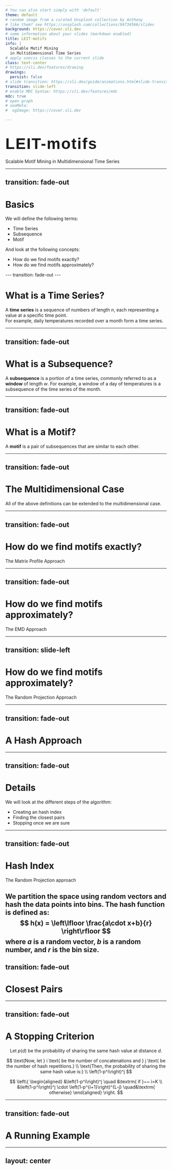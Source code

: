 ```yaml
---
# You can also start simply with 'default'
theme: default
# random image from a curated Unsplash collection by Anthony
# like them? see https://unsplash.com/collections/94734566/slidev
background: https://cover.sli.dev
# some information about your slides (markdown enabled)
title: LEIT-motifs
info: |
  Scalable Motif Mining 
  in Multidimensional Time Series
# apply unocss classes to the current slide
class: text-center
# https://sli.dev/features/drawing
drawings:
  persist: false
# slide transition: https://sli.dev/guide/animations.html#slide-transitions
transition: slide-left
# enable MDC Syntax: https://sli.dev/features/mdc
mdc: true
# open graph
# seoMeta:
#  ogImage: https://cover.sli.dev

---
```

<style>
@font-face {
  font-family: 'BPdots';
  src: url('/fonts/BPdotsUnicasePlus.otf') format('opentype');
  font-display: swap;
}

.leit-title {
  font-family: 'BPdots', sans-serif;
  font-size: 3rem;
  letter-spacing: 0.05em;
}
</style>
# <span class="leit-title">LEIT-motifs</span>

Scalable Motif Mining
in Multidimensional Time Series

---
transition: fade-out
---

# Basics
<div v-click>
We will define the following terms:

- Time Series
- Subsequence
- Motif

</div>

<v-click>

And look at the following concepts:


- How do we find motifs exactly?
- How do we find motifs approximately?

</v-click>
---
transition: fade-out
---

# What is a Time Series?


A **time series** is a sequence of numbers of length $n$, each representing a value at a specific time point.  
For example, daily temperatures recorded over a month form a time series.

<TimeSeriesAnimation />

---
transition: fade-out
---

# What is a Subsequence?
A **subsequence** is a portion of a time series, commonly referred to as a **window** of length $w$.
For example, a window of a day of temperatures is a subsequence of the time series of the month.

<Subsequence />

---
transition: fade-out
---

# What is a Motif?
A **motif** is a pair of subsequences that are similar to each other.

---
transition: fade-out
---

# The Multidimensional Case
All of the above definitions can be extended to the multidimensional case.

---
transition: fade-out
---

# How do we find motifs exactly?
The Matrix Profile Approach

<v-switch>
 <template #1> - The Matrix Profile is a data structure that allows us to find motifs in time series data efficiently. </template>
 <template #2> - It employs the **Cyclic Convolution Theorem** to compute in $O(n\log n)$ time the distances </template>
 <template #3> - It stores in $O(n)$ space the distance of each subsequence with its nearest neighbor </template>
 <template #4> -  </template>
</v-switch>

<script setup>
import MotifProfileAnimation from './components/MotifProfileAnimation.vue'

// Create random noise with two sinusoidal patterns
const data1D = Array.from({ length: 200 }, (_, i) => Math.random() * 2.3)
  .map((_, i) => {
    if (i % 20 < 10) return Math.sin(i * 0.2) + Math.random() * 0.3
    else return Math.cos(i * 0.2) + Math.random() * 0.3
  })
  .map((_, i) => {
    if (i % 20 < 10) return Math.sin(i * 0.2) + Math.random() * 0.3
    else return Math.cos(i * 0.2) + Math.random() * 0.3
  })


const dataMultiD = Array.from({ length: 100 }, (_, i) => [
  Math.sin(i * 0.2) + Math.random() * 0.3,
  Math.cos(i * 0.2) + Math.random() * 0.3,
])
</script>

<MotifProfileAnimation :data="data1D" :dims="1" :subseqLength="20" :speed="20" />


---
transition: fade-out
---

# How do we find motifs approximately?
The EMD Approach

---
transition: slide-left
---

# How do we find motifs approximately?
The Random Projection Approach

---
transition: fade-out
---

# A Hash Approach

---
transition: fade-out
---
 
# Details
<div v-click>
We will look at the different steps of the algorithm:

- Creating an hash index
- Finding the closest pairs
- Stopping once we are sure

</div>

---
transition: fade-out
---

# Hash Index
The Random Projection approach

We partition the space using random vectors and hash the data points into bins.
The hash function is defined as:
$$
    h(x) = \left\lfloor \frac{a\cdot x+b}{r} \right\rfloor
$$
where $a$ is a random vector, $b$ is a random number, and $r$ is the bin size.
---
transition: fade-out
---

# Closest Pairs

---
transition: fade-out
---

# A Stopping Criterion

$$
\text{Let } p(d) \text{ be the probability of sharing the same hash value at distance } d.
$$

$$
\text{Now, let } i \text{ be the number of concatenations and } j \text{ be the number of hash repetitions.} \\
\text{Then, the probability of sharing the same hash value is:} \\
  \left(1-p^i\right)^j 
$$


$$
      \left\{
        \begin{aligned}
        &\left(1-p^i\right)^j \quad &\textrm{ if }~~ i=K \\
        &\left(1-p^i\right)^j \cdot \left(1-p^{i+1}\right)^{L-j} \quad&\textrm{ otherwise}
        \end{aligned}
      \right.
$$

---
transition: fade-out
---

# A Running Example


---
layout: center
---